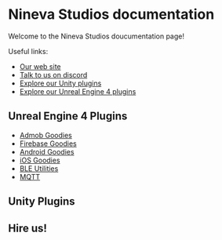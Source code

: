 # Nineva Studios documentation

Welcome to the Nineva Studios doucumentation page!

Useful links:

* [Our web site](https://ninevastudios.com)
* [Talk to us on discord](https://discord.gg/SuJP9fY)
* [Explore our Unity plugins](TODO)
* [Explore our Unreal Engine 4 plugins](TODO)

## Unreal Engine 4 Plugins

* [Admob Goodies](ue-plugins/admob-unreal)
* [Firebase Goodies](ue-plugins/firebase-unreal)
* [Android Goodies](ue-plugins/android-goodies-unreal)
* [iOS Goodies](ue-plugins/ios-goodies)
* [BLE Utilities](ue-plugins/ble-utilities)
* [MQTT](ue-plugins/mqtt)

## Unity Plugins

## Hire us!
